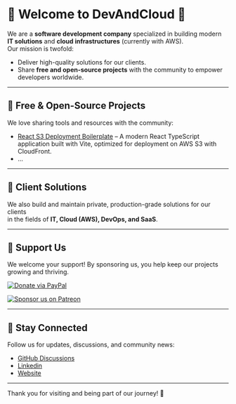 # 🌟 Welcome to DevAndCloud 🌟

We are a **software development company** specialized in building modern **IT solutions** and **cloud infrastructures** (currently with AWS).  
Our mission is twofold:  
- Deliver high-quality solutions for our clients.  
- Share **free and open-source projects** with the community to empower developers worldwide.  

---

## 🚀 Free & Open-Source Projects

We love sharing tools and resources with the community:

- [React S3 Deployment Boilerplate](https://github.com/devandcloud/react-s3) – A modern React TypeScript application built with Vite, optimized for deployment on AWS S3 with CloudFront.
- ...

---

## 💼 Client Solutions

We also build and maintain private, production-grade solutions for our clients  
in the fields of **IT, Cloud (AWS), DevOps, and SaaS**.

---

## 💖 Support Us

We welcome your support! By sponsoring us, you help keep our projects growing and thriving.

[![Donate via PayPal](https://img.shields.io/badge/Donate-PayPal-blue)]()

[![Sponsor us on Patreon](https://img.shields.io/badge/Sponsor-Patreon-orange)](https://www.patreon.com/DevAndCloud)

---

## 📢 Stay Connected

Follow us for updates, discussions, and community news:

- [GitHub Discussions](https://github.com/devandcloud)
- [Linkedin](https://www.linkedin.com/company/devandcloud)
- [Website](https://devandcloud.com/)

---

Thank you for visiting and being part of our journey! 🚀
